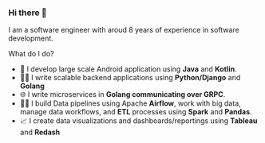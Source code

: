 ### Hi there 👋

I am a software engineer with aroud 8 years of experience in software development.

What do I do?

- 📱 I develop large scale Android application using **Java** and **Kotlin**. 
- 👨‍💻 I write scalable backend applications using **Python/Django** and **Golang**
- 🌐 I write microservices in **Golang communicating over GRPC**.
- 🧑‍🔧 I build Data pipelines using Apache **Airflow**, work with big data, manage data workflows, and **ETL** processes using **Spark** and **Pandas**.
- 📈 I create data visualizations and dashboards/reportings using **Tableau** and **Redash** 


